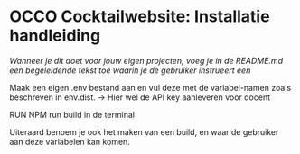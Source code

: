 # OCCO Cocktailwebsite: Installatie handleiding

_Wanneer je dit doet voor jouw eigen projecten, voeg je in de README.md een begeleidende tekst toe
waarin je de gebruiker instrueert een_

Maak een eigen .env bestand aan en vul deze met de variabel-namen zoals beschreven in env.dist. -> Hier wel de API key aanleveren voor docent

RUN NPM run build in de terminal

Uiteraard benoem je ook het maken van een build, en waar de gebruiker aan deze variabelen kan komen.